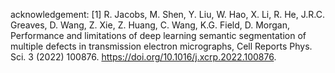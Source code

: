 acknowledgement: [1] R. Jacobs, M. Shen, Y. Liu, W. Hao, X. Li, R. He, J.R.C. Greaves, D. Wang, Z. Xie, Z. Huang, C. Wang, K.G. Field, D. Morgan, Performance and limitations of deep learning semantic segmentation of multiple defects in transmission electron micrographs, Cell Reports Phys. Sci. 3 (2022) 100876. https://doi.org/10.1016/j.xcrp.2022.100876.
